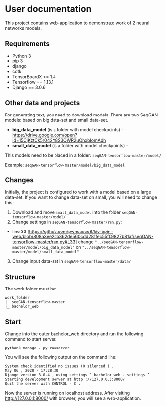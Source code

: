 # User documentation
This project contains web-application to demonstrate work of 2 neural networks models.

## Requirements

* Python 3
* pip 3
* django
* cotk
* TensorBoardX >= 1.4
* Tensorflow == 1.13.1
* Django == 3.0.6

## Other data and projects

For generating text, you need to download models. There are two SeqGAN models: based on big data-set and small data-set.

* **big_data_model** (is a folder with model checkpoints) - https://drive.google.com/open?id=15CjKztCk5r042Y8S3OWR2uOhxbIomAdh
* **small_data_model** (is a folder with model checkpoints) - 

This models need to be placed in a folder: `seqGAN-tensorflow-master/model/`

Example: `seqGAN-tensorflow-master/model/big_data_model`

## Changes
Initially, the project is configured to work with a model based on a large data-set. If you want to change data-set on small, you will need to change this:

1. Download and move `small_data_model` into the folder `seqGAN-tensorflow-master/model/`
2. Change settings in `seqGAN-tensorflow-master/run.py`: 
  * line 33 [https://github.com/pwnsauce8/kiv-bpini-web/blob/808a3ee2cb362de560cdd281fec55f09827b81af/seqGAN-tensorflow-master/run.py#L33] change `"../seqGAN-tensorflow-master/model/big_data_model"` on `"../seqGAN-tensorflow-master/model/small_data_model"`
3. Change input data-set in `seqGAN-tensorflow-master/data/`

## Structure
The work folder must be:

```
work_folder
|_ seqGAN-tensorflow-master
|_ bachelor_web
```

## Start
Change into the outer bachelor_web directory and run the following command to start server:

```
python3 manage . py runserver
```

You will see the following output on the command line:

```
System check identified no issues (0 silenced ) .
May 06 , 2020 - 17:28:30
Django version 3.0.4 , using settings ’ bachelor_web . settings ’
Starting development server at http ://127.0.0.1:8000/
Quit the server with CONTROL - C .
```

Now the server is running on localhost address. After visiting http://127.0.0.1:8000/
with browser, you will see a web-application.




